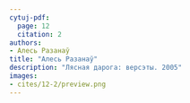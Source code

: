 ```yaml
---
cytuj-pdf:
  page: 12
  citation: 2
authors:
- Алесь Разанаў
title: "Алесь Разанаў"
description: "Лясная дарога: версэты. 2005"
images:
- cites/12-2/preview.png
---
```


